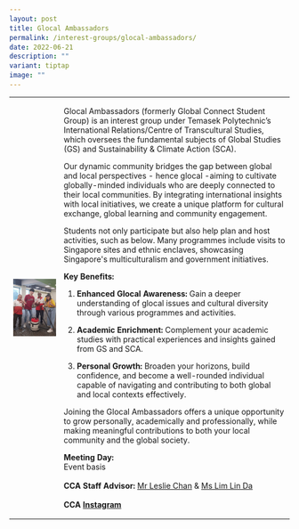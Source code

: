 ```yaml
---
layout: post
title: Glocal Ambassadors
permalink: /interest-groups/glocal-ambassadors/
date: 2022-06-21
description: ""
variant: tiptap
image: ""
---
```

<table style="minWidth: 50px">
<colgroup>
<col>
<col>
</colgroup>
<tbody>
<tr>
<td rowspan="1" colspan="1">
<div class="isomer-image-wrapper">
<img style="display:block;margin-left:auto;margin-right:auto;" height="auto" width="100%" alt="Global Connect Student Group" src="/images/CCA_global_connect_student_group.jpg">
</div>
</td>
<td rowspan="1" colspan="1">
<p>Glocal Ambassadors (formerly Global Connect Student Group) is an interest
group under Temasek Polytechnic’s International Relations/Centre of Transcultural
Studies, which oversees the fundamental subjects of Global Studies (GS)
and Sustainability &amp; Climate Action (SCA).</p>
<p></p>
<p>Our dynamic community bridges the gap between global and local perspectives
- hence glocal -aiming to cultivate globally-minded individuals who are
deeply connected to their local communities. By integrating international
insights with local initiatives, we create a unique platform for cultural
exchange, global learning and community engagement.</p>
<p></p>
<p>Students not only participate but also help plan and host activities,
such as below. Many programmes include visits to Singapore sites and ethnic
enclaves, showcasing Singapore's multiculturalism and government initiatives.</p>
<p></p>
<p><strong>Key Benefits:</strong>
</p>
<p></p>
<ol data-tight="true" class="tight">
<li>
<p><strong>Enhanced Glocal Awareness: </strong>Gain a deeper understanding
of glocal issues and cultural diversity through various programmes and
activities.</p>
<p></p>
</li>
<li>
<p><strong>Academic Enrichment:</strong> Complement your academic studies
with practical experiences and insights gained from GS and SCA.</p>
<p></p>
</li>
<li>
<p><strong>Personal Growth:</strong> Broaden your horizons, build confidence,
and become a well-rounded individual capable of navigating and contributing
to both global and local contexts effectively.</p>
</li>
</ol>
<p></p>
<p>Joining the Glocal Ambassadors offers a unique opportunity to grow personally,
academically and professionally, while making meaningful contributions
to both your local community and the global society.</p>
<p></p>
<p><strong>Meeting Day:</strong>
<br>Event basis
<br>
<br><strong>CCA Staff Advisor:</strong>  <a href="mailto:Leslie_Chan@tp.edu.sg" rel="noopener noreferrer nofollow" target="_blank">Mr Leslie Chan</a> &amp; <a href="mailto:Lim_Lin_Da@tp.edu.sg" rel="noopener noreferrer nofollow" target="_blank">Ms Lim Lin Da</a>
<br>
<br><strong>CCA <a href="https://www.instagram.com/TP.GCSG" rel="noopener noreferrer nofollow" target="_blank">Instagram</a></strong>
</p>
</td>
</tr>
</tbody>
</table>
<p></p>